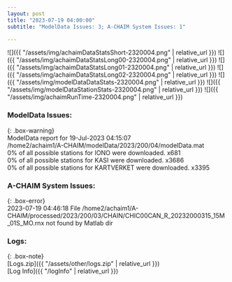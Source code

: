 ```yaml
---
layout: post
title: "2023-07-19 04:00:00"
subtitle: "ModelData Issues: 3; A-CHAIM System Issues: 1"

---
```


![]({{ "/assets/img/achaimDataStatsShort-2320004.png" | relative_url }})
![]({{ "/assets/img/achaimDataStatsLong00-2320004.png" | relative_url }})
![]({{ "/assets/img/achaimDataStatsLong01-2320004.png" | relative_url }})
![]({{ "/assets/img/achaimDataStatsLong02-2320004.png" | relative_url }})
![]({{ "/assets/img/modelDataDataStats-2320004.png" | relative_url }})
![]({{ "/assets/img/modelDataStationStats-2320004.png" | relative_url }})
![]({{ "/assets/img/achaimRunTime-2320004.png" | relative_url }})


### ModelData Issues:  
  
{: .box-warning}  
 ModelData report for 19-Jul-2023 04:15:07   
 /home2/achaim1/A-CHAIM/modelData/2023/200/04/modelData.mat   
 0% of all possible stations for IONO were downloaded. x681   
 0% of all possible stations for KASI were downloaded. x3686   
 0% of all possible stations for KARTVERKET were downloaded. x3395   
  
### A-CHAIM System Issues:  
  
{: .box-error}  
2023-07-19 04:46:18 File /home2/achaim1/A-CHAIM/processed/2023/200/03/CHAIN/CHIC00CAN_R_20232000315_15M_01S_MO.rnx not found by Matlab dir  

### Logs:  
  
{: .box-note}  
[Logs.zip]({{ "/assets/other/logs.zip" | relative_url }})  
[Log Info]({{ "/logInfo" | relative_url }})  
